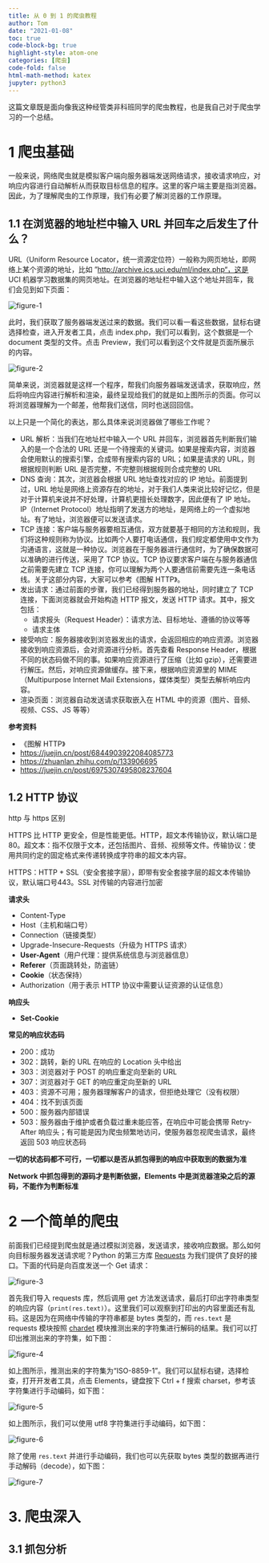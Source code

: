 ```yaml
---
title: 从 0 到 1 的爬虫教程
author: Tom
date: "2021-01-08"
toc: true
code-block-bg: true
highlight-style: atom-one
categories: [爬虫]
code-fold: false
html-math-method: katex
jupyter: python3
---
```


这篇文章既是面向像我这种经管类非科班同学的爬虫教程，也是我自己对于爬虫学习的一个总结。

# 1 爬虫基础

一般来说，网络爬虫就是模拟客户端向服务器端发送网络请求，接收请求响应，对响应内容进行自动解析从而获取目标信息的程序。这里的客户端主要是指浏览器。因此，为了理解爬虫的工作原理，我们有必要了解浏览器的工作原理。

## 1.1 在浏览器的地址栏中输入 URL 并回车之后发生了什么？

URL（Uniform Resource Locator，统一资源定位符）一般称为网页地址，即网络上某个资源的地址，比如 ”http://archive.ics.uci.edu/ml/index.php“，这是 UCI 机器学习数据集的网页地址。在浏览器的地址栏中输入这个地址并回车，我们会见到如下页面：

![figure-1](./从0到1的爬虫教程/image-20220223142340797.png)

此时，我们获取了服务器端发送过来的数据。我们可以看一看这些数据，鼠标右键选择检查，进入开发者工具，点击 index.php，我们可以看到，这个数据是一个 document 类型的文件。点击 Preview，我们可以看到这个文件就是页面所展示的内容。

![figure-2](./从0到1的爬虫教程/image-20220223142641411.png)

简单来说，浏览器就是这样一个程序，帮我们向服务器端发送请求，获取响应，然后将响应内容进行解析和渲染，最终呈现给我们的就是如上图所示的页面。你可以将浏览器理解为一个邮差，他帮我们送信，同时也送回回信。

以上只是一个简化的表达，那么具体来说浏览器做了哪些工作呢？

- URL 解析：当我们在地址栏中输入一个 URL 并回车，浏览器首先判断我们输入的是一个合法的 URL 还是一个待搜索的关键词。如果是搜索内容，浏览器会使用默认的搜索引擎，合成带有搜索内容的 URL；如果是请求的 URL，则根据规则判断 URL 是否完整，不完整则根据规则合成完整的 URL
- DNS 查询：其次，浏览器会根据 URL 地址查找对应的 IP 地址。前面提到过，URL 地址是网络上资源存在的地址，对于我们人类来说比较好记忆，但是对于计算机来说并不好处理，计算机更擅长处理数字，因此便有了 IP 地址。IP（Internet Protocol）地址指明了发送方的地址，是网络上的一个虚拟地址。有了地址，浏览器便可以发送请求。
- TCP 连接：客户端与服务器要相互通信，双方就要基于相同的方法和规则，我们将这种规则称为协议。比如两个人要打电话通信，我们规定都使用中文作为沟通语言，这就是一种协议。浏览器在于服务器进行通信时，为了确保数据可以准确的进行传送，采用了 TCP 协议。TCP 协议要求客户端在与服务器通信之前需要先建立 TCP 连接，你可以理解为两个人要通信前需要先连一条电话线。关于这部分内容，大家可以参考《图解 HTTP》。
- 发出请求：通过前面的步骤，我们已经得到服务器的地址，同时建立了 TCP 连接，下面浏览器就会开始构造 HTTP 报文，发送 HTTP 请求。其中，报文包括：
  - 请求报头（Request Header）：请求方法、目标地址、遵循的协议等等
  - 请求主体
- 接受响应：服务器接收到浏览器发出的请求，会返回相应的响应资源。浏览器接收到响应资源后，会对资源进行分析。首先查看 Response Header，根据不同的状态码做不同的事。如果响应资源进行了压缩（比如 gzip），还需要进行解压。然后，对响应资源做缓存。接下来，根据响应资源里的 MIME（Multipurpose Internet Mail Extensions，媒体类型）类型去解析响应内容。
- 渲染页面：浏览器自动发送请求获取嵌入在 HTML 中的资源（图片、音频、视频、CSS、JS 等等）

**参考资料**

- 《图解 HTTP》
- https://juejin.cn/post/6844903922084085773
- https://zhuanlan.zhihu.com/p/133906695
- https://juejin.cn/post/6975307495808237604

## 1.2 HTTP 协议

http 与 https 区别

HTTPS 比 HTTP 更安全，但是性能更低。HTTP，超文本传输协议，默认端口是80。超文本：指不仅限于文本，还包括图片、音频、视频等文件。传输协议：使用共同约定的固定格式来传递转换成字符串的超文本内容。

HTTPS：HTTP + SSL（安全套接字层），即带有安全套接字层的超文本传输协议，默认端口号443。SSL 对传输的内容进行加密

**请求头**

- Content-Type
- Host（主机和端口号）
- Connection（链接类型）
- Upgrade-Insecure-Requests（升级为 HTTPS 请求）
- **User-Agent**（用户代理：提供系统信息与浏览器信息）
- **Referer**（页面跳转处，防盗链）
- **Cookie**（状态保持）
- Authorization（用于表示 HTTP 协议中需要认证资源的认证信息）

**响应头**

- **Set-Cookie**

**常见的响应状态码**

- 200：成功
- 302：跳转，新的 URL 在响应的 Location 头中给出
- 303：浏览器对于 POST 的响应重定向至新的 URL
- 307：浏览器对于 GET 的响应重定向至新的 URL
- 403：资源不可用；服务器理解客户的请求，但拒绝处理它（没有权限）
- 404：找不到该页面
- 500：服务器内部错误
- 503：服务器由于维护或者负载过重未能应答，在响应中可能会携带 Retry-After 响应头；有可能是因为爬虫频繁地访问，使服务器忽视爬虫请求，最终返回 503 响应状态码

**一切的状态码都不可行，一切都以是否从抓包得到的响应中获取到的数据为准**

**Network 中抓包得到的源码才是判断依据，Elements 中是浏览器渲染之后的源码，不能作为判断标准**

# 2 一个简单的爬虫

前面我们已经提到爬虫就是通过模拟浏览器，发送请求，接收响应数据。那么如何向目标服务器发送请求呢？Python 的第三方库 [Requests](https://docs.python-requests.org/zh_CN/latest/) 为我们提供了良好的接口。下面的代码是向百度发送一个 Get 请求：

![figure-3](./从0到1的爬虫教程/image-20220224184551180.png)

首先我们导入 requests 库，然后调用 get 方法发送请求，最后打印出字符串类型的响应内容（`print(res.text)`）。这里我们可以观察到打印出的内容里面还有乱码。这是因为在网络中传输的字符串都是 bytes 类型的，而 `res.text` 是 requests 模块按照 [chardet](https://www.liaoxuefeng.com/wiki/1016959663602400/1183255880134144) 模块推测出来的字符集进行解码的结果。我们可以打印出推测出来的字符集，如下图：

![figure-4](./从0到1的爬虫教程/image-20220224190945441.png)

如上图所示，推测出来的字符集为“ISO-8859-1”。我们可以鼠标右键，选择检查，打开开发者工具，点击 Elements，键盘按下 Ctrl + f 搜索 charset，参考该字符集进行手动编码，如下图：

![figure-5](./从0到1的爬虫教程/image-20220224191321545.png)

如上图所示，我们可以使用 utf8 字符集进行手动编码，如下图：

![figure-6](./从0到1的爬虫教程/image-20220224191457808.png)

除了使用 `res.text` 并进行手动编码，我们也可以先获取 bytes 类型的数据再进行手动解码（decode），如下图：

![figure-7](./从0到1的爬虫教程/image-20220224192146506.png)

# 3. 爬虫深入

## 3.1 抓包分析